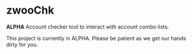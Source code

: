 # zwooChk
**ALPHA** Account checker tool to interact with account combo lists.

This project is currently in ALPHA. Please be patient as we get our hands dirty for you. 
